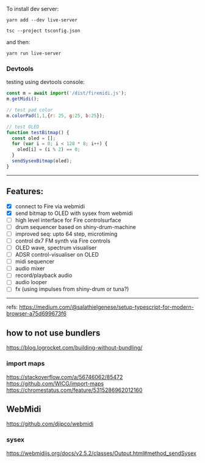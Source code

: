 To install dev server:
```
yarn add --dev live-server
```

```
tsc --project tsconfig.json
```
and then:
```
yarn run live-server
```

### Devtools

testing using devtools console:
``` javascript
const m = await import('/dist/firemidi.js');
m.getMidi();

// test pad color
m.colorPad(1,1,{r: 25, g:25, b:25});

// test OLED
function testBitmap() {
  const oled = [];
  for (var i = 0; i < 128 * 8; i++) {
    oled[i] = (i % 2) == 0;
  }
  sendSysexBitmap(oled);
}
```
---

## Features:

- [x] connect to Fire via webmidi
- [x] send bitmap to OLED with sysex from webmidi
- [ ] high level interface for Fire controlsurface
- [ ] drum sequencer based on shiny-drum-machine
- [ ] improved seq: upto 64 step, microtiming
- [ ] control dx7 FM synth via Fire controls
- [ ] OLED wave, spectrum visualiser
- [ ] ADSR control-visualiser on OLED
- [ ] midi sequencer
- [ ] audio mixer
- [ ] record/playback audio
- [ ] audio looper
- [ ] fx (using impulses from shiny-drum or tuna?)

---

refs: 
https://medium.com/@salathielgenese/setup-typescript-for-modern-browser-a75d699673f6

## how to not use bundlers

https://blog.logrocket.com/building-without-bundling/

### import maps
https://stackoverflow.com/a/56746062/85472
https://github.com/WICG/import-maps
https://chromestatus.com/feature/5315286962012160


## WebMidi

https://github.com/djipco/webmidi

### sysex
https://webmidijs.org/docs/v2.5.2/classes/Output.html#method_sendSysex
